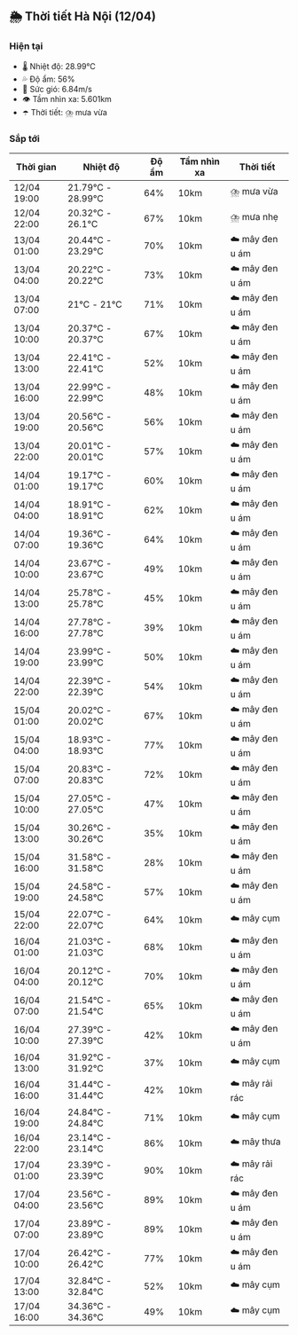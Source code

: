## 🌦️ Thời tiết Hà Nội (12/04)

### Hiện tại

- 🌡️ Nhiệt độ: 28.99℃
- 💦 Độ ẩm: 56%
- 💨 Sức gió: 6.84m/s
- 👁️ Tầm nhìn xa: 5.601km
- ☂️ Thời tiết: ⛈️ mưa vừa

### Sắp tới

| Thời gian | Nhiệt độ | Độ ẩm | Tầm nhìn xa | Thời tiết |
| --- | --- | --- | --- | --- |
| 12/04 19:00 | 21.79℃ - 28.99℃ | 64% | 10km | ⛈️ mưa vừa |
| 12/04 22:00 | 20.32℃ - 26.1℃ | 67% | 10km | ⛈️ mưa nhẹ |
| 13/04 01:00 | 20.44℃ - 23.29℃ | 70% | 10km | ☁️ mây đen u ám |
| 13/04 04:00 | 20.22℃ - 20.22℃ | 73% | 10km | ☁️ mây đen u ám |
| 13/04 07:00 | 21℃ - 21℃ | 71% | 10km | ☁️ mây đen u ám |
| 13/04 10:00 | 20.37℃ - 20.37℃ | 67% | 10km | ☁️ mây đen u ám |
| 13/04 13:00 | 22.41℃ - 22.41℃ | 52% | 10km | ☁️ mây đen u ám |
| 13/04 16:00 | 22.99℃ - 22.99℃ | 48% | 10km | ☁️ mây đen u ám |
| 13/04 19:00 | 20.56℃ - 20.56℃ | 56% | 10km | ☁️ mây đen u ám |
| 13/04 22:00 | 20.01℃ - 20.01℃ | 57% | 10km | ☁️ mây đen u ám |
| 14/04 01:00 | 19.17℃ - 19.17℃ | 60% | 10km | ☁️ mây đen u ám |
| 14/04 04:00 | 18.91℃ - 18.91℃ | 62% | 10km | ☁️ mây đen u ám |
| 14/04 07:00 | 19.36℃ - 19.36℃ | 64% | 10km | ☁️ mây đen u ám |
| 14/04 10:00 | 23.67℃ - 23.67℃ | 49% | 10km | ☁️ mây đen u ám |
| 14/04 13:00 | 25.78℃ - 25.78℃ | 45% | 10km | ☁️ mây đen u ám |
| 14/04 16:00 | 27.78℃ - 27.78℃ | 39% | 10km | ☁️ mây đen u ám |
| 14/04 19:00 | 23.99℃ - 23.99℃ | 50% | 10km | ☁️ mây đen u ám |
| 14/04 22:00 | 22.39℃ - 22.39℃ | 54% | 10km | ☁️ mây đen u ám |
| 15/04 01:00 | 20.02℃ - 20.02℃ | 67% | 10km | ☁️ mây đen u ám |
| 15/04 04:00 | 18.93℃ - 18.93℃ | 77% | 10km | ☁️ mây đen u ám |
| 15/04 07:00 | 20.83℃ - 20.83℃ | 72% | 10km | ☁️ mây đen u ám |
| 15/04 10:00 | 27.05℃ - 27.05℃ | 47% | 10km | ☁️ mây đen u ám |
| 15/04 13:00 | 30.26℃ - 30.26℃ | 35% | 10km | ☁️ mây đen u ám |
| 15/04 16:00 | 31.58℃ - 31.58℃ | 28% | 10km | ☁️ mây đen u ám |
| 15/04 19:00 | 24.58℃ - 24.58℃ | 57% | 10km | ☁️ mây đen u ám |
| 15/04 22:00 | 22.07℃ - 22.07℃ | 64% | 10km | ☁️ mây cụm |
| 16/04 01:00 | 21.03℃ - 21.03℃ | 68% | 10km | ☁️ mây đen u ám |
| 16/04 04:00 | 20.12℃ - 20.12℃ | 70% | 10km | ☁️ mây đen u ám |
| 16/04 07:00 | 21.54℃ - 21.54℃ | 65% | 10km | ☁️ mây đen u ám |
| 16/04 10:00 | 27.39℃ - 27.39℃ | 42% | 10km | ☁️ mây đen u ám |
| 16/04 13:00 | 31.92℃ - 31.92℃ | 37% | 10km | ☁️ mây cụm |
| 16/04 16:00 | 31.44℃ - 31.44℃ | 42% | 10km | ☁️ mây rải rác |
| 16/04 19:00 | 24.84℃ - 24.84℃ | 71% | 10km | ☁️ mây cụm |
| 16/04 22:00 | 23.14℃ - 23.14℃ | 86% | 10km | ☁️ mây thưa |
| 17/04 01:00 | 23.39℃ - 23.39℃ | 90% | 10km | ☁️ mây rải rác |
| 17/04 04:00 | 23.56℃ - 23.56℃ | 89% | 10km | ☁️ mây đen u ám |
| 17/04 07:00 | 23.89℃ - 23.89℃ | 89% | 10km | ☁️ mây đen u ám |
| 17/04 10:00 | 26.42℃ - 26.42℃ | 77% | 10km | ☁️ mây đen u ám |
| 17/04 13:00 | 32.84℃ - 32.84℃ | 52% | 10km | ☁️ mây cụm |
| 17/04 16:00 | 34.36℃ - 34.36℃ | 49% | 10km | ☁️ mây cụm |
